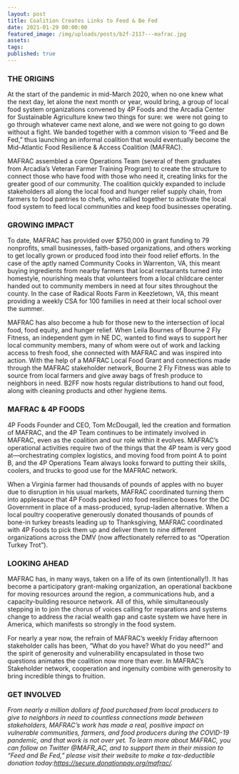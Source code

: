 ```yaml
---
layout: post
title: Coalition Creates Links to Feed & Be Fed
date: 2021-01-29 00:00:00
featured_image: /img/uploads/posts/b2f-2117---mafrac.jpg
assets:
tags:
published: true
---
```


<div class="editable"><h3><strong>THE ORIGINS</strong></h3><p>At the start of the pandemic in mid-March 2020, when no one knew what the next day, let alone the next month or year, would bring, a group of local food system organizations convened by 4P Foods and the Arcadia Center for Sustainable Agriculture knew two things for sure: we&nbsp; were not going to go through whatever came next alone, and we were not going to go down without a fight. We banded together with a common vision to &ldquo;Feed and Be Fed,&rdquo; thus launching an informal coalition that would eventually become the Mid-Atlantic Food Resilience &amp; Access Coalition (MAFRAC).&nbsp;</p><p>MAFRAC assembled a core Operations Team (several of them graduates from Arcadia&rsquo;s Veteran Farmer Training Program) to create the structure to connect those who have food with those who need it, creating links for the greater good of our community. The coalition quickly expanded to include stakeholders all along the local food and hunger relief supply chain, from farmers to food pantries to chefs, who rallied together to activate the local food system to feed local communities and keep food businesses operating.</p><h3><strong>GROWING IMPACT</strong></h3><p>To date, MAFRAC has provided over $750,000 in grant funding to 79 nonprofits, small businesses, faith-based organizations, and others working to get locally grown or produced food into their food relief efforts. In the case of the aptly named Community Cooks in Warrenton, VA, this meant buying ingredients from nearby farmers that local restaurants turned into homestyle, nourishing meals that volunteers from a local childcare center handed out to community members in need at four sites throughout the county. In the case of Radical Roots Farm in Keezletown, VA, this meant providing a weekly CSA for 100 families in need at their local school over the summer.&nbsp;</p><p>MAFRAC has also become a hub for those new to the intersection of local food, food equity, and hunger relief. When Leila Bournes of Bourne 2 Fly Fitness, an independent gym in NE DC, wanted to find ways to support her local community members, many of whom were out of work and lacking access to fresh food, she connected with MAFRAC and was inspired into action. With the help of a MAFRAC Local Food Grant and connections made through the MAFRAC stakeholder network, Bourne 2 Fly Fitness was able to source from local farmers and give away bags of fresh produce to neighbors in need. B2FF now hosts regular distributions to hand out food, along with cleaning products and other hygiene items.</p><h3><strong>MAFRAC &amp; 4P FOODS</strong></h3><p>4P Foods Founder and CEO, Tom McDougall, led the creation and formation of MAFRAC, and the 4P Team continues to be intimately involved in MAFRAC, even as the coalition and our role within it evolves. MAFRAC&rsquo;s operational activities require two of the things that the 4P team is very good at&mdash;orchestrating complex logistics, and moving food from point A to point B, and the 4P Operations Team always looks forward to putting their skills, coolers, and trucks to good use for the MAFRAC network.&nbsp;</p><p>When a Virginia farmer had thousands of pounds of apples with no buyer due to disruption in his usual markets, MAFRAC coordinated turning them into applesauce that 4P Foods packed into food resilience boxes for the DC Government in place of a mass-produced, syrup-laden alternative. When a local poultry cooperative generously donated thousands of pounds of bone-in turkey breasts leading up to Thanksgiving, MAFRAC coordinated with 4P Foods to pick them up and deliver them to nine different organizations across the DMV (now affectionately referred to as &ldquo;Operation Turkey Trot&rdquo;).</p><h3><strong>LOOKING AHEAD</strong></h3><p>MAFRAC has, in many ways, taken on a life of its own (intentionally!). It has become a participatory grant-making organization, an operational backbone for moving resources around the region, a communications hub, and a capacity-building resource network. All of this, while simultaneously stepping in to join the chorus of voices calling for reparations and systems change to address the racial wealth gap and caste system we have here in America, which manifests so strongly in the food system.&nbsp;</p><p>For nearly a year now, the refrain of MAFRAC&rsquo;s weekly Friday afternoon stakeholder calls has been, &ldquo;What do you have? What do you need?&rdquo; and the spirit of generosity and vulnerability encapsulated in those two questions animates the coalition now more than ever. In MAFRAC&rsquo;s Stakeholder network, cooperation and ingenuity combine with generosity to bring incredible things to fruition.</p><h3><strong>GET INVOLVED</strong></h3><p><em>From nearly a million dollars of food purchased from local producers to give to neighbors in need to countless connections made between stakeholders, MAFRAC&rsquo;s work has made a real, positive impact on vulnerable communities, farmers, and food producers during the COVID-19 pandemic, and that work is not over yet. To learn more about MAFRAC, you can follow on Twitter @MAFR_AC, and to support them in their mission to &ldquo;Feed and Be Fed,&rdquo; please visit their website to make a tax-deductible donation today:</em><a href="https://secure.donationpay.org/mafrac/"><em>https://secure.donationpay.org/mafrac/</em></a><em>.</em></p></div>
